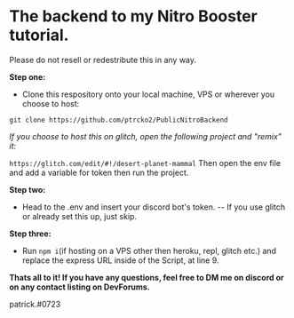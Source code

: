 # The backend to my Nitro Booster tutorial.

Please do not resell or redestribute this in any way.


**Step one:**
- Clone this respository onto your local machine, VPS or wherever you choose to host:

 ```git clone https://github.com/ptrcko2/PublicNitroBackend```

*If you choose to host this on glitch, open the following project and "remix" it:*

```https://glitch.com/edit/#!/desert-planet-mammal```
Then open the env file and add a variable for token then run the project.

**Step two:**
- Head to the .env and insert your discord bot's token. -- If you use glitch or already set this up, just skip.

**Step three:**
- Run ```npm i```(if hosting on a VPS other then heroku, repl, glitch etc.) and replace the express URL inside of the Script, at line 9.

 **Thats all to it! If you have any questions, feel free to DM me on discord or on any contact listing on DevForums.**

 patrick.#0723
